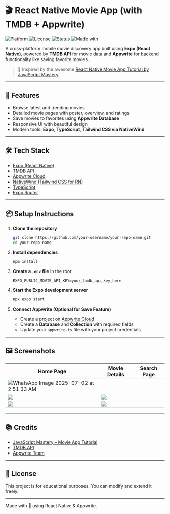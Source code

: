 # 🎬 React Native Movie App (with TMDB + Appwrite)

![Platform](https://img.shields.io/badge/platform-expo-lightgrey?logo=expo)
![License](https://img.shields.io/badge/license-MIT-purple)
![Status](https://img.shields.io/badge/status-active-success)
![Made with](https://img.shields.io/badge/Made%20with-React%20Native-blue?logo=react)

A cross-platform mobile movie discovery app built using **Expo (React Native)**, powered by **TMDB API** for movie data and **Appwrite** for backend functionality like saving favorite movies.

> 🚀 Inspired by the awesome [React Native Movie App Tutorial by JavaScript Mastery](https://www.youtube.com/watch?v=f8Z9JyB2EIE)

---

## 📱 Features

- Browse latest and trending movies
- Detailed movie pages with poster, overview, and ratings
- Save movies to favorites using **Appwrite Database**
- Responsive UI with beautiful design
- Modern tools: **Expo**, **TypeScript**, **Tailwind CSS via NativeWind**

---

## 🛠 Tech Stack

- [Expo (React Native)](https://expo.dev/)
- [TMDB API](https://www.themoviedb.org/)
- [Appwrite Cloud](https://cloud.appwrite.io/)
- [NativeWind (Tailwind CSS for RN)](https://www.nativewind.dev/)
- [TypeScript](https://www.typescriptlang.org/)
- [Expo Router](https://expo.github.io/router/)

---

## 📦 Setup Instructions

1. **Clone the repository**
   ```bash
   git clone https://github.com/your-username/your-repo-name.git
   cd your-repo-name
   ```

2. **Install dependencies**
   ```bash
   npm install
   ```

3. **Create a `.env` file** in the root:
   ```env
   EXPO_PUBLIC_MOVIE_API_KEY=your_tmdb_api_key_here
   ```

4. **Start the Expo development server**
   ```bash
   npx expo start
   ```

5. **Connect Appwrite (Optional for Save Feature)**  
   - Create a project on [Appwrite Cloud](https://cloud.appwrite.io/)
   - Create a **Database** and **Collection** with required fields
   - Update your `appwrite.ts` file with your project credentials

---

## 🖼 Screenshots

| Home Page | Movie Details | Search Page |
|-----------|----------------|--------------|
| ![WhatsApp Image 2025-07-02 at 2 51 33 AM](https://github.com/user-attachments/assets/2fdff5af-ae5f-40bb-a45d-c686f3305b53)
 | ![](./WhatsApp%20Image%202025-07-02%20at%202.51.19%20AM%20(2).jpeg) | ![](./WhatsApp%20Image%202025-07-02%20at%202.51.33%20AM.jpeg) |
| ![](./WhatsApp%20Image%202025-07-02%20at%202.51.19%20AM%20(1).jpeg) | ![](./WhatsApp%20Image%202025-07-02%20at%202.51.19%20AM.jpeg) |

---

## 📚 Credits

- [JavaScript Mastery – Movie App Tutorial](https://www.youtube.com/watch?v=f8Z9JyB2EIE)
- [TMDB API](https://developers.themoviedb.org/)
- [Appwrite Team](https://appwrite.io/)

---

## 📝 License

This project is for educational purposes. You can modify and extend it freely.

---

Made with 💜 using React Native & Appwrite.

